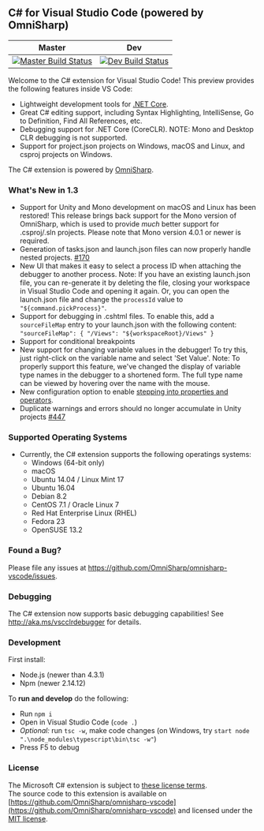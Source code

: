 ## C# for Visual Studio Code (powered by OmniSharp)

|Master|Dev|
|:--:|:--:|
|[![Master Build Status](https://travis-ci.org/OmniSharp/omnisharp-vscode.svg?branch=master)](https://travis-ci.org/OmniSharp/omnisharp-vscode)|[![Dev Build Status](https://travis-ci.org/OmniSharp/omnisharp-vscode.svg?branch=dev)](https://travis-ci.org/OmniSharp/omnisharp-vscode)|

Welcome to the C# extension for Visual Studio Code! This preview provides the following features inside VS Code:

* Lightweight development tools for [.NET Core](https://dotnet.github.io).
* Great C# editing support, including Syntax Highlighting, IntelliSense, Go to Definition, Find All References, etc.
* Debugging support for .NET Core (CoreCLR). NOTE: Mono and Desktop CLR debugging is not supported.
* Support for project.json projects on Windows, macOS and Linux, and csproj projects on Windows.

The C# extension is powered by [OmniSharp](https://github.com/OmniSharp/omnisharp-roslyn).

### What's New in 1.3

* Support for Unity and Mono development on macOS and Linux has been restored! This release brings back support for the Mono version of OmniSharp, which is used to provide *much* better support for .csproj/.sln projects. Please note that Mono version 4.0.1 or newer is required.
* Generation of tasks.json and launch.json files can now properly handle nested projects. [#170](https://github.com/OmniSharp/omnisharp-vscode/issues/170)
* New UI that makes it easy to select a process ID when attaching the debugger to another process. Note: If you have an existing launch.json file, you can re-generate it by deleting the file, closing your workspace in Visual Studio Code and opening it again. Or, you can open the launch.json file and change the `processId` value to `"${command.pickProcess}"`.
* Support for debugging in .cshtml files. To enable this, add a `sourceFileMap` entry to your launch.json with the following content: `"sourceFileMap": { "/Views": "${workspaceRoot}/Views" }`
* Support for conditional breakpoints
* New support for changing variable values in the debugger! To try this, just right-click on the variable name and select 'Set Value'. Note: To properly support this feature, we've changed the display of variable type names in the debugger to a shortened form. The full type name can be viewed by hovering over the name with the mouse.
* New configuration option to enable [stepping into properties and operators](https://github.com/OmniSharp/omnisharp-vscode/blob/release/debugger.md#stepping-into-properties-and-operators).
* Duplicate warnings and errors should no longer accumulate in Unity projects [#447](https://github.com/OmniSharp/omnisharp-vscode/issues/447)

### Supported Operating Systems

* Currently, the C# extension supports the following operatings systems:
  * Windows (64-bit only)
  * macOS
  * Ubuntu 14.04 / Linux Mint 17
  * Ubuntu 16.04
  * Debian 8.2
  * CentOS 7.1 / Oracle Linux 7
  * Red Hat Enterprise Linux (RHEL)
  * Fedora 23
  * OpenSUSE 13.2

### Found a Bug?
Please file any issues at https://github.com/OmniSharp/omnisharp-vscode/issues.

### Debugging
The C# extension now supports basic debugging capabilities! See http://aka.ms/vscclrdebugger for details.

### Development

First install:
* Node.js (newer than 4.3.1)
* Npm (newer 2.14.12)

To **run and develop** do the following:

* Run `npm i`
* Open in Visual Studio Code (`code .`)
* *Optional:* run `tsc -w`, make code changes (on Windows, try `start node ".\node_modules\typescript\bin\tsc -w"`)
* Press F5 to debug

### License
The Microsoft C# extension is subject to [these license terms](RuntimeLicenses/license.txt).  
The source code to this extension is available on [https://github.com/OmniSharp/omnisharp-vscode](https://github.com/OmniSharp/omnisharp-vscode) and licensed under the [MIT license](LICENSE.txt).  
